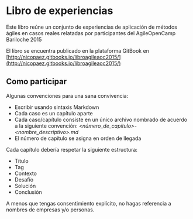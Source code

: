 Libro de experiencias
===

Este libro reúne un conjunto de experiencias de aplicación de métodos ágiles en casos reales relatadas por participantes del AgileOpenCamp Bariloche 2015

El libro se encuentra publicado en la plataforma GitBook en [http://nicopaez.gitbooks.io/libroagileaoc2015/](http://nicopaez.gitbooks.io/libroagileaoc2015/)

Como participar
---

Algunas convenciones para una sana convivencia:

* Escribir usando sintaxis Markdown
* Cada caso es un capítulo aparte
* Cada caso/capítulo consiste en un único archivo nombrado de acuerdo a la siguiente convención: _<número_de_capítulo>-<nombre_descriptivo>.md_
* El número de capítulo se asigna en orden de llegada

Cada capítulo debería respetar la siguiente estructura:

* Título
* Tag
* Contexto
* Desafío
* Solución
* Conclusión

A menos que tengas consentimiento explícito, no hagas referencia a nombres de empresas y/o personas.
